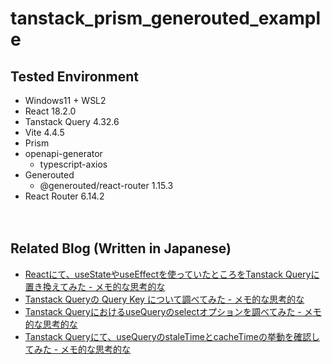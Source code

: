 # tanstack_prism_generouted_example

## Tested Environment

- Windows11 + WSL2
- React 18.2.0
- Tanstack Query 4.32.6
- Vite 4.4.5
- Prism
- openapi-generator
    - typescript-axios
- Generouted
    - @generouted/react-router 1.15.3
- React Router 6.14.2

　  
## Related Blog (Written in Japanese)

- [Reactにて、useStateやuseEffectを使っていたところをTanstack Queryに置き換えてみた - メモ的な思考的な](https://thinkami.hatenablog.com/entry/2023/08/15/231403)
- [Tanstack Queryの Query Key について調べてみた - メモ的な思考的な](https://thinkami.hatenablog.com/entry/2023/08/17/210928)
- [Tanstack QueryにおけるuseQueryのselectオプションを調べてみた - メモ的な思考的な](https://thinkami.hatenablog.com/entry/2023/08/27/213630)
- [Tanstack Queryにて、useQueryのstaleTimeとcacheTimeの挙動を確認してみた - メモ的な思考的な](https://thinkami.hatenablog.com/entry/2023/09/28/223238)
